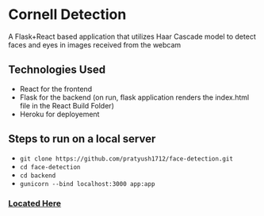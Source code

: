 # Cornell Detection
A Flask+React based application that utilizes Haar Cascade model to detect faces and eyes in images received from the webcam

## Technologies Used
- React for the frontend
- Flask for the backend (on run, flask application renders the index.html file in the React Build Folder)
- Heroku for deployement

## Steps to run on a local server
- ```git clone https://github.com/pratyush1712/face-detection.git```
- ```cd face-detection```
- ```cd backend```
- ```gunicorn --bind localhost:3000 app:app```

### <a href="https://cornell-detection.herokuapp.com/" target="_blank">Located Here</a>
